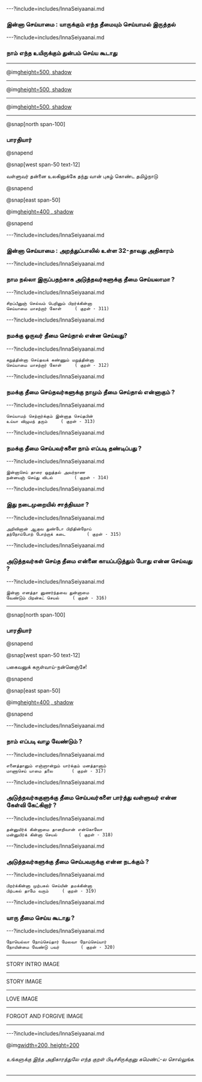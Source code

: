 
---?include=includes/InnaSeiyaanai.md 

### இன்னா செய்யாமை : யாருக்கும் எந்த தீமையும் செய்யாமல் இருத்தல்  

---?include=includes/InnaSeiyaanai.md 

### நாம் எந்த உயிருக்கும் துன்பம் செய்ய கூடாது 

---

@img[height=500, shadow](assets/img/gandhi-tolstoy1.png)

---

@img[height=500, shadow](assets/img/gandhi-tolstoy2.png)

---

@img[height=500, shadow](assets/img/gandhi-valluvar.png)

---

@snap[north span-100]
### பாரதியார்
@snapend

@snap[west span-50 text-12]

வள்ளுவர் தன்னை உலகினுக்கே தந்து வான் புகழ் கொண்ட தமிழ்நாடு 

@snapend

@snap[east span-50]

@img[height=400 , shadow](assets/img/bharathiyar1.png)

@snapend

---?include=includes/InnaSeiyaanai.md 

### இன்னா செய்யாமை : அறத்துப்பாலில் உள்ள 32-தாவது அதிகாரம்

---?include=includes/InnaSeiyaanai.md 

### நாம நல்லா இருப்பதற்காக அடுத்தவர்களுக்கு தீமை செய்யலாமா ?

---?include=includes/InnaSeiyaanai.md 

```
சிறப்பீனுஞ் செல்வம் பெறினும் பிறர்க்கின்னா
செய்யாமை மாசற்றார் கோள்		( குறள் - 311)
```
---?include=includes/InnaSeiyaanai.md 

### நமக்கு ஒருவர் தீமை செய்தால் என்ன செய்வது?

---?include=includes/InnaSeiyaanai.md 

```
கறுத்தின்னா செய்தவக் கண்ணும் மறுத்தின்னா
செய்யாமை மாசற்றார் கோள்		( குறள் - 312)
```
---?include=includes/InnaSeiyaanai.md 

### நமக்கு தீமை செய்தவர்களுக்கு நாமும் தீமை செய்தால் என்னாகும் ?

---?include=includes/InnaSeiyaanai.md 

```
செய்யாமற் செற்றார்க்கும் இன்னாத செய்தபின்
உய்யா விழுமந் தரும்		( குறள் - 313)
```
---?include=includes/InnaSeiyaanai.md 

### நமக்கு தீமை செய்பவர்களை நாம் எப்படி தண்டிப்பது ?

---?include=includes/InnaSeiyaanai.md 

```
இன்னாசெய் தாரை ஒறுத்தல் அவர்நாண
நன்னயஞ் செய்து விடல்		( குறள் - 314)
```
---?include=includes/InnaSeiyaanai.md 

### இது நடைமுறையில் சாத்தியமா ? 

---?include=includes/InnaSeiyaanai.md 

```
அறிவினான் ஆகுவ துண்டோ பிறிதின்நோய்
தந்நோய்போற் போற்றாக் கடை		( குறள் - 315)
```
---?include=includes/InnaSeiyaanai.md 

### அடுத்தவர்கள் செய்த தீமை என்னை காயப்படுத்தும் போது என்ன செய்வது ?

---?include=includes/InnaSeiyaanai.md 

```
இன்னா எனத்தா னுணர்ந்தவை துன்னாமை
வேண்டும் பிறன்கட் செயல்		( குறள் - 316)
```

---

@snap[north span-100]
### பாரதியார்
@snapend

@snap[west span-50 text-12]

பகைவனுக் கருள்வாய்-நன்னெஞ்சே!

@snapend

@snap[east span-50]

@img[height=400 , shadow](assets/img/bharathiyar1.png)

@snapend

---?include=includes/InnaSeiyaanai.md 

### நாம் எப்படி வாழ வேண்டும் ? 

---?include=includes/InnaSeiyaanai.md 

```
எனைத்தானும் எஞ்ஞான்றும் யார்க்கும் மனத்தானாம்
மாணாசெய் யாமை தலை		( குறள் - 317)
```
---?include=includes/InnaSeiyaanai.md 

### அடுத்தவர்ககுளுக்கு தீமை செய்பவர்களை பார்த்து வள்ளுவர் என்ன கேள்வி கேட்கிறார் ?

---?include=includes/InnaSeiyaanai.md 

```
தன்னுயிர்க் கின்னாமை தானறிவான் என்கொலோ
மன்னுயிர்க் கின்னா செயல்		( குறள் - 318)
```
---?include=includes/InnaSeiyaanai.md 

### அடுத்தவர்களுக்கு தீமை செய்பவருக்கு என்ன நடக்கும் ?

---?include=includes/InnaSeiyaanai.md 

```
பிறர்க்கின்னா முற்பகல் செய்யின் தமக்கின்னா
பிற்பகல் தாமே வரும்		( குறள் - 319)
```
---?include=includes/InnaSeiyaanai.md 

### யாரு தீமை செய்ய கூடாது ?

---?include=includes/InnaSeiyaanai.md 

```
நோயெல்லா நோய்செய்தார் மேலவா நோய்செய்யார்
நோயின்மை வேண்டு பவர்		( குறள் - 320)
```
---

STORY INTRO IMAGE

---

STORY IMAGE

---

LOVE IMAGE

---

FORGOT AND FORGIVE IMAGE

---

---?include=includes/InnaSeiyaanai.md 

@img[width=200, height=200](assets/img/comment-button.png)


###### உங்களுக்கு இந்த அதிகாரத்துலே எந்த குறள் பிடிச்சிருக்குனு கமெண்ட்-ல சொல்லுங்க. 


--- 


